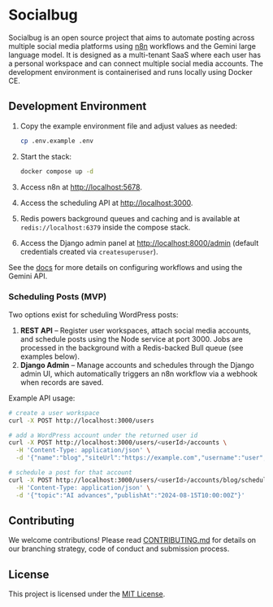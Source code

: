 # Socialbug

Socialbug is an open source project that aims to automate posting across multiple social media platforms using [n8n](https://n8n.io) workflows and the Gemini large language model. It is designed as a multi-tenant SaaS where each user has a personal workspace and can connect multiple social media accounts. The development environment is containerised and runs locally using Docker CE.

## Development Environment

1. Copy the example environment file and adjust values as needed:

   ```bash
   cp .env.example .env
   ```

2. Start the stack:

   ```bash
   docker compose up -d
   ```

3. Access n8n at [http://localhost:5678](http://localhost:5678).
4. Access the scheduling API at [http://localhost:3000](http://localhost:3000).
5. Redis powers background queues and caching and is available at `redis://localhost:6379` inside the compose stack.
5. Access the Django admin panel at [http://localhost:8000/admin](http://localhost:8000/admin) (default credentials created via `createsuperuser`).

See the [docs](docs/README.md) for more details on configuring workflows and using the Gemini API.

### Scheduling Posts (MVP)

Two options exist for scheduling WordPress posts:

1. **REST API** – Register user workspaces, attach social media accounts, and schedule posts using the Node service at port 3000. Jobs are processed in the background with a Redis-backed Bull queue (see examples below).
2. **Django Admin** – Manage accounts and schedules through the Django admin UI, which automatically triggers an n8n workflow via a webhook when records are saved.

Example API usage:

```bash
# create a user workspace
curl -X POST http://localhost:3000/users

# add a WordPress account under the returned user id
curl -X POST http://localhost:3000/users/<userId>/accounts \
  -H 'Content-Type: application/json' \
  -d '{"name":"blog","siteUrl":"https://example.com","username":"user","password":"pass","basePrompt":"Write a short tech news update about"}'

# schedule a post for that account
curl -X POST http://localhost:3000/users/<userId>/accounts/blog/schedule \
  -H 'Content-Type: application/json' \
  -d '{"topic":"AI advances","publishAt":"2024-08-15T10:00:00Z"}'
```

## Contributing

We welcome contributions! Please read [CONTRIBUTING.md](CONTRIBUTING.md) for details on our branching strategy, code of conduct and submission process.

## License

This project is licensed under the [MIT License](LICENSE).

